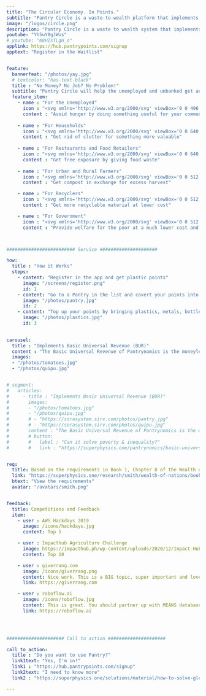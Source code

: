 ```yaml
---
title: "The Circular Economy. In Points."
subtitle: "Pantry Circle is a waste-to-wealth platform that implements the circular economy"
image: "/logos/circle.png"
description: "Pantry Circle is a waste to wealth system that implements the circular economy"
youtube: "Yh5uY0gJWus"
# youtube: "m8HZsTLgH_o"
applink: https://hub.pantrypoints.com/signup
apptext: "Register in the Waitlist"


feature:
  bannerfeat: "/photos/yay.jpg"
  # textcolor: "has-text-black"
  title : "No Money? No Job? No Problem!"
  subtitle: "Pantry Circle will help the unemployed and unbanked get access to food through their local community"
  feature_item:
    - name : "For the Unemployed"
      icon : "<svg xmlns='http://www.w3.org/2000/svg' viewBox='0 0 496 512' class='icon is-large' fill='dimgray'><!-- Font Awesome Free 5.15.1 by @fontawesome - https://fontawesome.com License - https://fontawesome.com/license/free (Icons: CC BY 4.0, Fonts: SIL OFL 1.1, Code: MIT License) --><path d='M248 8C111 8 0 119 0 256s111 248 248 248 248-111 248-248S385 8 248 8zm80 168c17.7 0 32 14.3 32 32s-14.3 32-32 32-32-14.3-32-32 14.3-32 32-32zm-160 0c17.7 0 32 14.3 32 32s-14.3 32-32 32-32-14.3-32-32 14.3-32 32-32zm170.2 218.2C315.8 367.4 282.9 352 248 352s-67.8 15.4-90.2 42.2c-13.5 16.3-38.1-4.2-24.6-20.5C161.7 339.6 203.6 320 248 320s86.3 19.6 114.7 53.8c13.6 16.2-11 36.7-24.5 20.4z'/></svg>"
      content : "Avoid hunger by doing something useful for your community"
      
    - name : "For Households"
      icon : "<svg xmlns='http://www.w3.org/2000/svg' viewBox='0 0 640 512' class='icon is-large' fill='dimgray'><!-- Font Awesome Free 5.15.1 by @fontawesome - https://fontawesome.com License - https://fontawesome.com/license/free (Icons: CC BY 4.0, Fonts: SIL OFL 1.1, Code: MIT License) --><path d='M50.2 375.6c2.3 8.5 11.1 13.6 19.6 11.3l216.4-58c8.5-2.3 13.6-11.1 11.3-19.6l-49.7-185.5c-2.3-8.5-11.1-13.6-19.6-11.3L151 133.3l24.8 92.7-61.8 16.5-24.8-92.7-77.3 20.7C3.4 172.8-1.7 181.6.6 190.1l49.6 185.5zM384 0c-17.7 0-32 14.3-32 32v323.6L5.9 450c-4.3 1.2-6.8 5.6-5.6 9.8l12.6 46.3c1.2 4.3 5.6 6.8 9.8 5.6l393.7-107.4C418.8 464.1 467.6 512 528 512c61.9 0 112-50.1 112-112V0H384zm144 448c-26.5 0-48-21.5-48-48s21.5-48 48-48 48 21.5 48 48-21.5 48-48 48z'/></svg>"
      content : "Get rid of clutter for something more valuable"
      
    - name : "For Restaurants and Food Retailers"
      icon : "<svg xmlns='http://www.w3.org/2000/svg' viewBox='0 0 640 512' class='icon is-large' fill='dimgray'><!-- Font Awesome Free 5.15.1 by @fontawesome - https://fontawesome.com License - https://fontawesome.com/license/free (Icons: CC BY 4.0, Fonts: SIL OFL 1.1, Code: MIT License) --><path d='M192 384h192c53 0 96-43 96-96h32c70.6 0 128-57.4 128-128S582.6 32 512 32H120c-13.3 0-24 10.7-24 24v232c0 53 43 96 96 96zM512 96c35.3 0 64 28.7 64 64s-28.7 64-64 64h-32V96h32zm47.7 384H48.3c-47.6 0-61-64-36-64h583.3c25 0 11.8 64-35.9 64z'/></svg>"
      content : "Get free exposure by giving food waste"
    
    - name : "For Urban and Rural Farmers"
      icon : "<svg xmlns='http://www.w3.org/2000/svg' viewBox='0 0 512 512' class='icon is-large' fill='dimgray'><!-- Font Awesome Free 5.15.1 by @fontawesome - https://fontawesome.com License - https://fontawesome.com/license/free (Icons: CC BY 4.0, Fonts: SIL OFL 1.1, Code: MIT License) --><path d='M64 96H0c0 123.7 100.3 224 224 224v144c0 8.8 7.2 16 16 16h32c8.8 0 16-7.2 16-16V320C288 196.3 187.7 96 64 96zm384-64c-84.2 0-157.4 46.5-195.7 115.2 27.7 30.2 48.2 66.9 59 107.6C424 243.1 512 147.9 512 32h-64z'/></svg>"
      content : "Get compost in exchange for excess harvest"

    - name : "For Recyclers"
      icon : "<svg xmlns='http://www.w3.org/2000/svg' viewBox='0 0 512 512' class='icon is-large' fill='dimgray'><!-- Font Awesome Free 5.15.1 by @fontawesome - https://fontawesome.com License - https://fontawesome.com/license/free (Icons: CC BY 4.0, Fonts: SIL OFL 1.1, Code: MIT License) --><path d='M184.561 261.903c3.232 13.997-12.123 24.635-24.068 17.168l-40.736-25.455-50.867 81.402C55.606 356.273 70.96 384 96.012 384H148c6.627 0 12 5.373 12 12v40c0 6.627-5.373 12-12 12H96.115c-75.334 0-121.302-83.048-81.408-146.88l50.822-81.388-40.725-25.448c-12.081-7.547-8.966-25.961 4.879-29.158l110.237-25.45c8.611-1.988 17.201 3.381 19.189 11.99l25.452 110.237zm98.561-182.915l41.289 66.076-40.74 25.457c-12.051 7.528-9 25.953 4.879 29.158l110.237 25.45c8.672 1.999 17.215-3.438 19.189-11.99l25.45-110.237c3.197-13.844-11.99-24.719-24.068-17.168l-40.687 25.424-41.263-66.082c-37.521-60.033-125.209-60.171-162.816 0l-17.963 28.766c-3.51 5.62-1.8 13.021 3.82 16.533l33.919 21.195c5.62 3.512 13.024 1.803 16.536-3.817l17.961-28.743c12.712-20.341 41.973-19.676 54.257-.022zM497.288 301.12l-27.515-44.065c-3.511-5.623-10.916-7.334-16.538-3.821l-33.861 21.159c-5.62 3.512-7.33 10.915-3.818 16.536l27.564 44.112c13.257 21.211-2.057 48.96-27.136 48.96H320V336.02c0-14.213-17.242-21.383-27.313-11.313l-80 79.981c-6.249 6.248-6.249 16.379 0 22.627l80 79.989C302.689 517.308 320 510.3 320 495.989V448h95.88c75.274 0 121.335-82.997 81.408-146.88z'/></svg>"
      content : "Get more recyclable material at lower cost"

    - name : "For Government"
      icon : "<svg xmlns='http://www.w3.org/2000/svg' viewBox='0 0 512 512' class='icon is-large' fill='dimgray'><!-- Font Awesome Free 5.15.1 by @fontawesome - https://fontawesome.com License - https://fontawesome.com/license/free (Icons: CC BY 4.0, Fonts: SIL OFL 1.1, Code: MIT License) --><path d='M504.971 199.362l-22.627-22.627c-9.373-9.373-24.569-9.373-33.941 0l-5.657 5.657L329.608 69.255l5.657-5.657c9.373-9.373 9.373-24.569 0-33.941L312.638 7.029c-9.373-9.373-24.569-9.373-33.941 0L154.246 131.48c-9.373 9.373-9.373 24.569 0 33.941l22.627 22.627c9.373 9.373 24.569 9.373 33.941 0l5.657-5.657 39.598 39.598-81.04 81.04-5.657-5.657c-12.497-12.497-32.758-12.497-45.255 0L9.373 412.118c-12.497 12.497-12.497 32.758 0 45.255l45.255 45.255c12.497 12.497 32.758 12.497 45.255 0l114.745-114.745c12.497-12.497 12.497-32.758 0-45.255l-5.657-5.657 81.04-81.04 39.598 39.598-5.657 5.657c-9.373 9.373-9.373 24.569 0 33.941l22.627 22.627c9.373 9.373 24.569 9.373 33.941 0l124.451-124.451c9.372-9.372 9.372-24.568 0-33.941z'/></svg>"
      content : "Provide welfare for the poor at a much lower cost and get data quickly"



######################### Service #####################

how:
  title : "How it Works"  
  steps:
    - content: "Register in the app and get plastic points"
      image: "/screens/register.png"
      id: 1
    - content: "Go to a Pantry in the list and covert your points into food"
      image: "/photos/pantry.jpg"
      id: 2
    - content: "Top up your points by bringing plastics, metals, bottles, or compost"
      image: "/photos/plastics.jpg"
      id: 3
      

carousel:
  title : "Implements Basic Universal Revenue (BUR)"
  content : "The Basic Universal Revenue of Pantrynomics is the moneyless version of Universal Basic Income of Economics. Its ancient version is the quipu string used by the Inca"
  images:
  - "/photos/tomatoes.jpg"
  - "/photos/quipu.jpg"  


# segment:
#   articles:
#     - title : "Implements Basic Universal Revenue (BUR)"
#       images:
#       - "/photos/tomatoes.jpg"
#       - "/photos/quipu.jpg"
#       # - "https://sorasystem.sirv.com/photos/pantry.jpg"
#       # - "https://sorasystem.sirv.com/photos/quipu.jpg"
#       content : "The Basic Universal Revenue of Pantrynomics is the moneyless version of Universal Basic Income of Economics. Its ancient version is the quipu string used by the Inca"
#       # button:
#       #   label : "Can it solve poverty & inequality?"
#       #   link : "https://superphysics.one/pantrynomics/basic-universal-revenue"


req:
  title: Based on the requirements in Book 1, Chapter 8 of the Wealth of Nations
  link: "https://superphysics.one/research/smith/wealth-of-nations/book-1/chapter-8d"
  btext: "View the requirements"
  avatar: "/avatars/smith.png"


feedback:
  title: Competitions and Feedback
  item:
    - user : AWS Hackdays 2019
      image: /icons/hackdays.jpg
      content: Top 5

    - user : Impacthub Agriculture Challenge
      image: https://impacthub.ph/wp-content/uploads/2020/12/Impact-Hub-Manila-IHM-logo-Red.png
      content: Top 10

    - user : giverrang.com
      image: /icons/giverrang.png
      content: Nice work. This is a BIG topic, super important and love that you're tackling it. I'm on the same wavelength.
      link: https://giverrang.com

    - user : roboflow.ai
      image: /icons/roboflow.jpg
      content: This is great. You should partner up with MEANS database which does something similar with food pantries.
      link: https://roboflow.ai

 


##################### Call to action #####################

call_to_action:
  title : "Do you want to use Pantry?"
  link1text: "Yes, I'm in!"
  link1 : "https://hub.pantrypoints.com/signup"
  link2text: "I need to know more"
  link2 : "https://superphysics.one/solutions/material/how-to-solve-global-warming/"

---
```

